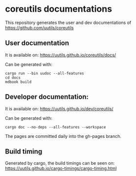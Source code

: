 # coreutils documentations

This repository generates the user and dev documentations of https://github.com/uutils/coreutils

## User documentation

It is available on:
https://uutils.github.io/coreutils/docs/

Can be generated with:
```
cargo run --bin uudoc --all-features
cd docs
mdbook build
```

## Developer documentation:

It is available on:
https://uutils.github.io/dev/coreutils/

Can be generated with:
```
cargo doc --no-deps --all-features --workspace
```

The pages are committed daily into the gh-pages branch.

## Build timing

Generated by cargo, the build timings can be seen on:
https://uutils.github.io/cargo-timings/cargo-timing.html

